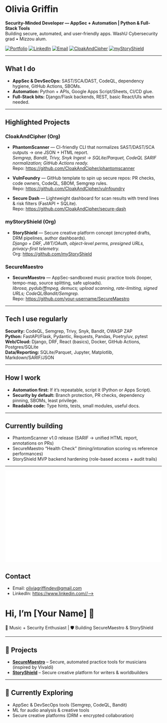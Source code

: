 # Olivia Griffin

**Security-Minded Developer — AppSec + Automation | Python & Full-Stack Tools**  
Building secure, automated, and user-friendly apps. WashU Cybersecurity grad • Mizzou alum.

[![Portfolio](https://img.shields.io/badge/Portfolio-%20-blue)](https://your-website) 
[![LinkedIn](https://img.shields.io/badge/LinkedIn-%20-informational)](https://www.linkedin.com/in/your-handle/)
[![Email](https://img.shields.io/badge/Email-%20-lightgrey)](mailto:you@email.com)
[![CloakAndCipher](https://img.shields.io/badge/Org-CloakAndCipher-6f42c1)](https://github.com/CloakAndCipher)
[![myStoryShield](https://img.shields.io/badge/Org-myStoryShield-0ea5e9)](https://github.com/myStoryShield)

---

## What I do
- **AppSec & DevSecOps:** SAST/SCA/DAST, CodeQL, dependency hygiene, GitHub Actions, SBOMs.
- **Automation:** Python + APIs, Google Apps Script/Sheets, CI/CD glue.
- **Full-Stack bits:** Django/Flask backends, REST, basic React/UIs when needed.

---

## Highlighted Projects

### CloakAndCipher (Org)
- **PhantomScanner** — CI-friendly CLI that normalizes SAST/DAST/SCA outputs → one JSON + HTML report.  
  _Semgrep, Bandit, Trivy, Snyk Ingest → SQLite/Parquet, CodeQL SARIF normalization; GitHub Actions ready._  
  Repo: https://github.com/CloakAndCipher/phantomscanner

- **VulnFoundry** — GitHub template to spin up secure repos: PR checks, code owners, CodeQL, SBOM, Semgrep rules.  
  Repo: https://github.com/CloakAndCipher/vulnfoundry

- **Secure Dash** — Lightweight dashboard for scan results with trend lines & risk filters (FastAPI + SQLite).  
  Repo: https://github.com/CloakAndCipher/secure-dash

### myStoryShield (Org)
- **StoryShield** — Secure creative platform concept (encrypted drafts, DRM pipelines, author dashboards).  
  _Django + DRF, JWT/OAuth, object-level perms, presigned URLs, privacy-first telemetry._  
  Org: https://github.com/myStoryShield

### SecureMaestro
- **SecureMaestro** — AppSec-sandboxed music practice tools (looper, tempo-map, source splitting, safe uploads).  
  _librosa, pydub/ffmpeg, demucs; upload scanning, rate-limiting, signed URLs; CodeQL/Bandit/Semgrep._  
  Repo: https://github.com/your-username/SecureMaestro

---

## Tech I use regularly
**Security:** CodeQL, Semgrep, Trivy, Snyk, Bandit, OWASP ZAP  
**Python:** FastAPI/Flask, Pydantic, Requests, Pandas, Poetry/uv, pytest  
**Web/Cloud:** Django, DRF, React (basics), Docker, GitHub Actions, Postgres/SQLite  
**Data/Reporting:** SQLite/Parquet, Jupyter, Matplotlib, Markdown/SARIF/JSON

---

## How I work
- **Automation first:** If it’s repeatable, script it (Python or Apps Script).
- **Security by default:** Branch protection, PR checks, dependency pinning, SBOMs, least privilege.
- **Readable code:** Type hints, tests, small modules, useful docs.

---

## Currently building
- PhantomScanner v1.0 release (SARIF → unified HTML report, annotations on PRs)
- SecureMaestro “Health Check” (timing/intonation scoring vs reference performances)
- StoryShield MVP backend hardening (role-based access + audit trails)

---
![Languages](https://raw.githubusercontent.com/ginesthoii/ginesthoii/main/generated/languages.svg)

## Contact
- Email: oliviagriffindev@gmail.com  
- LinkedIn: https://www.linkedin.com//-->
# Hi, I’m [Your Name] 👋  

🎻 Music + Security Enthusiast | 🛡 Building SecureMaestro & StoryShield  

---

## 🔨 Projects
- **[SecureMaestro](https://github.com/yourname/SecureMaestro)** – Secure, automated practice tools for musicians (inspired by Vivaldi)  
- **[StoryShield](https://github.com/yourname/StoryShield)** – Secure creative platform for writers & worldbuilders  

---

## 🌱 Currently Exploring
- AppSec & DevSecOps tools (Semgrep, CodeQL, Bandit)  
- ML for audio analysis & creative tools  
- Secure creative platforms (DRM + encrypted collaboration)
